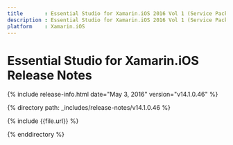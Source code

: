 ```yaml
---
title       : Essential Studio for Xamarin.iOS 2016 Vol 1 (Service Pack 1)Release Notes
description : Essential Studio for Xamarin.iOS 2016 Vol 1 (Service Pack 1)Release Notes
platform    : Xamarin.iOS
---
```


# Essential Studio for Xamarin.iOS Release Notes

{% include release-info.html date="May 3, 2016" version="v14.1.0.46" %} 

{% directory path: _includes/release-notes/v14.1.0.46 %}

{% include {{file.url}} %}

{% enddirectory %}